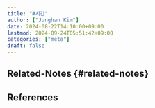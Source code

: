 ```yaml
---
title: "#시간"
author: ["Junghan Kim"]
date: 2024-08-22T14:10:00+09:00
lastmod: 2024-09-24T05:51:42+09:00
categories: ["meta"]
draft: false
---
```


## Related-Notes {#related-notes}

## References

<style>.csl-entry{text-indent: -1.5em; margin-left: 1.5em;}</style><div class="csl-bib-body">
</div>
